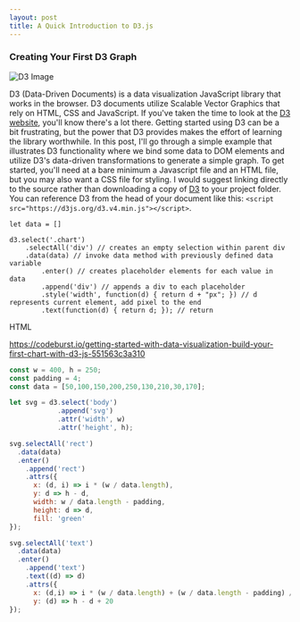 ```yaml
---
layout: post
title: A Quick Introduction to D3.js
---
```


<h3>Creating Your First D3 Graph</h3>

![D3 Image](D3screenshot.png)

D3 (Data-Driven Documents) is a data visualization JavaScript library that works in the browser. D3 documents utilize Scalable Vector Graphics that rely on HTML, CSS and JavaScript. If you've taken the time to look at the [D3 website](https://d3js.org/), you'll know there's a lot there. Getting started using D3 can be a bit frustrating, but the power that D3 provides makes the effort of learning the library worthwhile. In this post, I'll go through a simple example that illustrates D3 functionality where we bind some data to DOM elements and utilize D3's data-driven transformations to generate a simple graph. To get started, you'll need at a bare minimum a Javascript file and an HTML file, but you may also want a CSS file for styling. I would suggest linking directly to the source rather than downloading a copy of [D3]() to your project folder. You can reference D3 from the head of your document like this: `<script src="https://d3js.org/d3.v4.min.js"></script>`. 

```
let data = []

d3.select('.chart')
	.selectAll('div') // creates an empty selection within parent div
	.data(data) // invoke data method with previously defined data variable
		.enter() // creates placeholder elements for each value in data
		.append('div') // appends a div to each placeholder
		.style('width', function(d) { return d + "px"; }) // d represents current element, add pixel to the end
		.text(function(d) { return d; }); // return 
```		



HTML
<div class="chart"></div>

https://codeburst.io/getting-started-with-data-visualization-build-your-first-chart-with-d3-js-551563c3a310

```javascript
const w = 400, h = 250;
const padding = 4;
const data = [50,100,150,200,250,130,210,30,170];

let svg = d3.select('body')
            .append('svg')
            .attr('width', w)
            .attr('height', h);

svg.selectAll('rect')
  .data(data)
  .enter()
    .append('rect')
    .attrs({
      x: (d, i) => i * (w / data.length),
      y: d => h - d,
      width: w / data.length - padding,
      height: d => d,
      fill: 'green'
});

svg.selectAll('text')
  .data(data)
  .enter()
    .append('text')
    .text((d) => d)
    .attrs({
      x: (d,i) => i * (w / data.length) + (w / data.length - padding) / 2,
      y: (d) => h - d + 20
});
```

